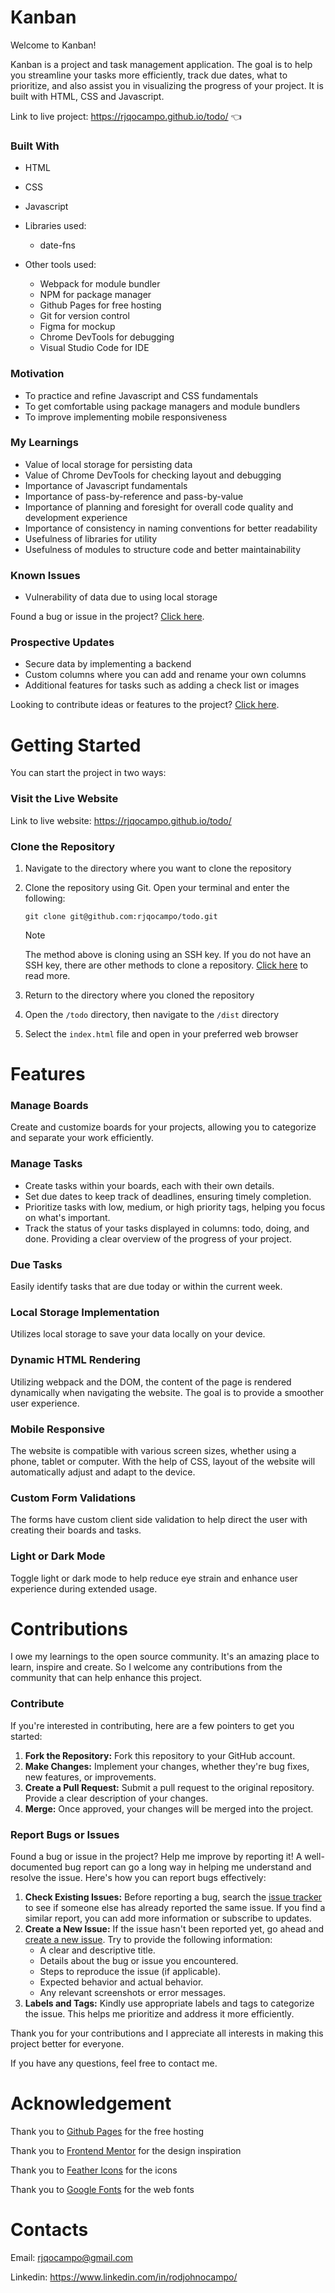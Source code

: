 # Kanban

Welcome to Kanban!

Kanban is a project and task management application. The goal is to help you streamline your tasks more efficiently, track due dates, what to prioritize, and also assist you in visualizing the progress of your project. It is built with HTML, CSS and Javascript.

Link to live project: https://rjqocampo.github.io/todo/ :point_left:

### Built With
* HTML
* CSS
* Javascript
* Libraries used:
  
  * date-fns
* Other tools used:
  
  * Webpack for module bundler
  * NPM for package manager
  * Github Pages for free hosting
  * Git for version control
  * Figma for mockup
  * Chrome DevTools for debugging
  * Visual Studio Code for IDE

### Motivation
* To practice and refine Javascript and CSS fundamentals 
* To get comfortable using package managers and module bundlers
* To improve implementing mobile responsiveness

### My Learnings
* Value of local storage for persisting data
* Value of Chrome DevTools for checking layout and debugging
* Importance of Javascript fundamentals
* Importance of pass-by-reference and pass-by-value
* Importance of planning and foresight for overall code quality and development experience
* Importance of consistency in naming conventions for better readability
* Usefulness of libraries for utility
* Usefulness of modules to structure code and better maintainability

### Known Issues
* Vulnerability of data due to using local storage

Found a bug or issue in the project? [Click here](https://github.com/rjqocampo/todo#contributions).

### Prospective Updates
* Secure data by implementing a backend
* Custom columns where you can add and rename your own columns
* Additional features for tasks such as adding a check list or images

Looking to contribute ideas or features to the project? [Click here](https://github.com/rjqocampo/todo#contributions).

# Getting Started
You can start the project in two ways:

### Visit the Live Website

Link to live website: https://rjqocampo.github.io/todo/
  
### Clone the Repository

  1. Navigate to the directory where you want to clone the repository
  2. Clone the repository using Git. Open your terminal and enter the following:

      ```
     git clone git@github.com:rjqocampo/todo.git
      ```
      > [!NOTE]  
      > The method above is cloning using an SSH key. If you do not have an SSH key, there are other methods to clone a repository. [Click here](https://docs.github.com/en/repositories/creating-and-managing-repositories/cloning-a-repository) to read more.

  4. Return to the directory where you cloned the repository
  5. Open the `/todo` directory, then navigate to the `/dist` directory
  6. Select the `index.html` file and open in your preferred web browser

# Features

### Manage Boards
Create and customize boards for your projects, allowing you to categorize and separate your work efficiently.

### Manage Tasks
* Create tasks within your boards, each with their own details.
* Set due dates to keep track of deadlines, ensuring timely completion.
* Prioritize tasks with low, medium, or high priority tags, helping you focus on what's important.
* Track the status of your tasks displayed in columns: todo, doing, and done. Providing a clear overview of the progress of your project.

### Due Tasks
Easily identify tasks that are due today or within the current week.

### Local Storage Implementation
Utilizes local storage to save your data locally on your device.

### Dynamic HTML Rendering

Utilizing webpack and the DOM, the content of the page is rendered dynamically when navigating the website. The goal is to provide a smoother user experience.

### Mobile Responsive

The website is compatible with various screen sizes, whether using a phone, tablet or computer. With the help of CSS, layout of the website will automatically adjust and adapt to the device.

### Custom Form Validations

The forms have custom client side validation to help direct the user with creating their boards and tasks. 

### Light or Dark Mode

Toggle light or dark mode to help reduce eye strain and enhance user experience during extended usage.

# Contributions

I owe my learnings to the open source community. It's an amazing place to learn, inspire and create.  So I welcome any contributions from the community that can help enhance this project. 

### Contribute

If you're interested in contributing, here are a few pointers to get you started:

1. **Fork the Repository:** Fork this repository to your GitHub account.
2. **Make Changes:** Implement your changes, whether they're bug fixes, new features, or improvements.
3. **Create a Pull Request:** Submit a pull request to the original repository. Provide a clear description of your changes.
4. **Merge:** Once approved, your changes will be merged into the project.

### Report Bugs or Issues

Found a bug or issue in the project? Help me improve by reporting it! A well-documented bug report can go a long way in helping me understand and resolve the issue. Here's how you can report bugs effectively:

1. **Check Existing Issues:** Before reporting a bug, search the [issue tracker](https://github.com/rjqocampo/todo/issues) to see if someone else has already reported the same issue. If you find a similar report, you can add more information or subscribe to updates.
2. **Create a New Issue:** If the issue hasn't been reported yet, go ahead and [create a new issue](https://github.com/rjqocampo/todo/issues/new). Try to provide the following information:
   * A clear and descriptive title.
   * Details about the bug or issue you encountered.
   * Steps to reproduce the issue (if applicable).
   * Expected behavior and actual behavior.
   * Any relevant screenshots or error messages.
3. **Labels and Tags:** Kindly use appropriate labels and tags to categorize the issue. This helps me prioritize and address it more efficiently.

Thank you for your contributions and I appreciate all interests in making this project better for everyone. 

If you have any questions, feel free to contact me.

# Acknowledgement

Thank you to [Github Pages](https://pages.github.com/) for the free hosting

Thank you to [Frontend Mentor](https://www.frontendmentor.io/) for the design inspiration

Thank you to [Feather Icons](https://feathericons.com/) for the icons

Thank you to [Google Fonts](https://fonts.google.com/) for the web fonts

# Contacts

Email: rjqocampo@gmail.com

Linkedin: https://www.linkedin.com/in/rodjohnocampo/
